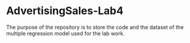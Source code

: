 # AdvertisingSales-Lab4
The purpose of the repository is to store the code and the dataset of the multiple regression model used for the lab work.
